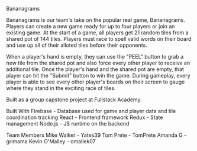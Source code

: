 Bananagrams

Bananagrams is our team's take on the popular real game, Bananagrams. Players can create a new game ready for up to four players or join an existing game.  At the start of a game, all players get 21 random tiles from a shared pot of 144 tiles. Players must race to spell valid words on their board and use up all of their alloted tiles before their opponents.  

When a player's hand is empty, they can use the "PEEL" button to grab a new tile from the shared pot and also force every other player to receive an additional tile.  Once the player's hand and the shared pot are empty, that player can hit the "Submit" button to win the game.  During gameplay, every player is able to see every other player's boards on their screen to gauge where they stand in the exciting race of tiles.   

Built as a group capstone project at Fullstack Academy.

Built With
Firebase - Database used for game and player data and tile coordination tracking
React - Frontend framework
Redux - State management
Node.js - JS runtime on the backend

Team Members
Mike Walker - Yates39
Tom Prete - TomPrete
Amanda G - grimama
Kevin O'Malley - omallek07
